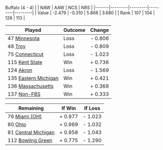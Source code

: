Buffalo (4 - 4)
|       |   NAW   |   AAW   |   NCS   |   NRS   |
|-------|---------|---------|---------|---------|
| Value |  -2.479 |  -0.310 |   5.868 |   3.680 |
| Rank  |     107 |     104 |     128 |     113 |

| Played                    | Outcome    |  Change  |
|---------------------------|------------|----------|
|  47 [Minnesota             ](Minnesota.md)| Loss       | -  0.806 |
|  48 [Troy                  ](Troy.md)| Loss       | -  0.809 |
|  75 [Connecticut           ](Connecticut.md)| Loss       | -  1.023 |
| 115 [Kent State            ](KentState.md)| Win        | +  0.736 |
| 124 [Akron                 ](Akron.md)| Loss       | -  1.569 |
| 135 [Eastern Michigan      ](EasternMichigan.md)| Win        | +  0.421 |
| 136 [Massachusetts         ](Massachusetts.md)| Win        | +  0.368 |
| 137 [Non-FBS               ](NonFBS.md)| Win        | +  0.333 |

| Remaining                 |  If Win  |  If Loss |
|---------------------------|----------|----------|
|  76 [Miami (OH)            ](MiamiOH.md)| +  0.977 | -  1.023 |
|  80 [Ohio                  ](Ohio.md)| +  0.969 | -  1.032 |
|  81 [Central Michigan      ](CentralMichigan.md)| +  0.958 | -  1.043 |
| 112 [Bowling Green         ](BowlingGreen.md)| +  0.775 | -  1.290 |

